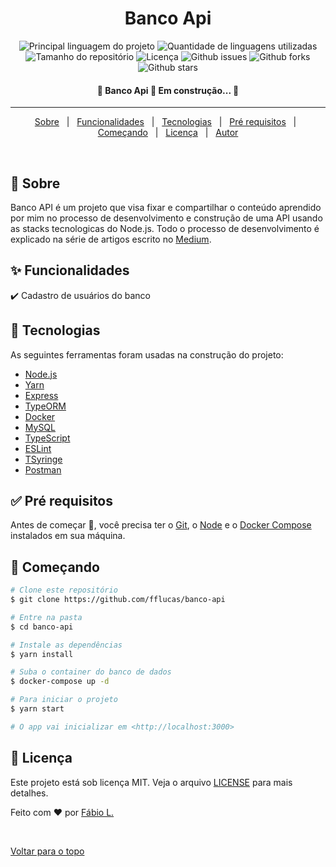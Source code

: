 <!--
<div align="center" id="top">
  <img src="./.github/app.gif" alt="Banco Api" />

  &#xa0;

<a href="https://bancoapi.netlify.com">Demo</a>
</div>
-->
<h1 align="center">Banco Api</h1>

<p align="center">
  <img alt="Principal linguagem do projeto" src="https://img.shields.io/github/languages/top/fflucas/banco-api?color=56BEB8">

  <img alt="Quantidade de linguagens utilizadas" src="https://img.shields.io/github/languages/count/fflucas/banco-api?color=56BEB8">

  <img alt="Tamanho do repositório" src="https://img.shields.io/github/repo-size/fflucas/banco-api?color=56BEB8">

  <img alt="Licença" src="https://img.shields.io/github/license/fflucas/banco-api?color=56BEB8">

 <img alt="Github issues" src="https://img.shields.io/github/issues/fflucas/banco-api?color=56BEB8" />

 <img alt="Github forks" src="https://img.shields.io/github/forks/fflucas/banco-api?color=56BEB8" />

 <img alt="Github stars" src="https://img.shields.io/github/stars/fflucas/banco-api?color=56BEB8" />
</p>

<!-- Status -->

<h4 align="center"> 
	🚧  Banco Api 🚀 Em construção...  🚧
</h4>

<hr>

<p align="center">
  <a href="#dart-sobre">Sobre</a> &#xa0; | &#xa0; 
  <a href="#sparkles-funcionalidades">Funcionalidades</a> &#xa0; | &#xa0;
  <a href="#rocket-tecnologias">Tecnologias</a> &#xa0; | &#xa0;
  <a href="#white_check_mark-pré-requesitos">Pré requisitos</a> &#xa0; | &#xa0;
  <a href="#checkered_flag-começando">Começando</a> &#xa0; | &#xa0;
  <a href="#memo-licença">Licença</a> &#xa0; | &#xa0;
  <a href="https://github.com/fflucas" target="_blank">Autor</a>
</p>

<br>

## :dart: Sobre

Banco API é um projeto que visa fixar e compartilhar o conteúdo aprendido por mim no processo de desenvolvimento e construção de uma API usando as stacks tecnologicas do Node.js. Todo o processo de desenvolvimento é explicado na série de artigos escrito no [Medium](https://fflucas.medium.com/desenvolvendo-uma-api-com-node-js-uma-abordagem-detalhada-1f225f65ad9c).

## :sparkles: Funcionalidades

:heavy_check_mark: Cadastro de usuários do banco

<!--:heavy_check_mark: Funcionalidade 2;-->

## :rocket: Tecnologias

As seguintes ferramentas foram usadas na construção do projeto:

- [Node.js](https://nodejs.org/en/)
- [Yarn](https://yarnpkg.com/)
- [Express](https://expressjs.com/pt-br/)
- [TypeORM](https://typeorm.io/#/)
- [Docker](https://www.docker.com/)
- [MySQL](https://hub.docker.com/_/mysql)
- [TypeScript](https://www.typescriptlang.org/)
- [ESLint](https://eslint.org/)
- [TSyringe](https://github.com/microsoft/tsyringe)
- [Postman](https://www.postman.com/)

## :white_check_mark: Pré requisitos

Antes de começar :checkered_flag:, você precisa ter o [Git](https://git-scm.com), o [Node](https://nodejs.org/en/) e o [Docker Compose](https://docs.docker.com/compose/install/) instalados em sua máquina.

## :checkered_flag: Começando

```bash
# Clone este repositório
$ git clone https://github.com/fflucas/banco-api

# Entre na pasta
$ cd banco-api

# Instale as dependências
$ yarn install

# Suba o container do banco de dados
$ docker-compose up -d

# Para iniciar o projeto
$ yarn start

# O app vai inicializar em <http://localhost:3000>
```

## :memo: Licença

Este projeto está sob licença MIT. Veja o arquivo [LICENSE](LICENSE.md) para mais detalhes.

Feito com :heart: por <a href="https://github.com/fflucas" target="_blank">Fábio L.</a>

&#xa0;

<a href="#top">Voltar para o topo</a>
